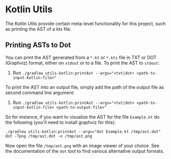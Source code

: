 # Kotlin Utils

The Kotlin Utils provide certain meta-level functionality for this project, such as printing the AST of a kts file.

## Printing ASTs to Dot

You can print the AST generated from a `*.kt` or `*.kts` file in TXT or DOT (Graphviz) format, either on `stdout` or to a file. To print the AST to
`stdout`:

1. Run `./gradlew utils-kotlin:printAst --args="<txt|dot> <path-to-input-kotlin-file>"`

To print the AST into an output file, simply add the path of the output file as second command line argument:

1. Run `./gradlew utils-kotlin:printAst --args="<txt|dot> <path-to-input-kotlin-file> <path-to-output-file>"`

So for instance, if you want to visualize the AST for the file `Example.kt` do the following (you'll need to install graphviz for this):

```
./gradlew utils-kotlin:printAst --args="dot Example.kt /tmp/ast.dot"
dot -Tpng /tmp/ast.dot -o /tmp/ast.png
```

Now open the file `/tmp/ast.png` with an image viewer of your choice. See the documentation of the `dot` tool to find various
alternative output formats.
